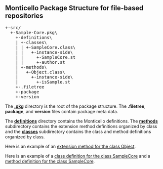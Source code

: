 ## Monticello Package Structure for file-based repositories

<pre>
+-src/
  +-Sample-Core.pkg\
    +-definitions\
    | +-classes\
    | | +-SampleCore.class\
    | |   +-instance-side\
    | |     +-SampleCore.st
    | |     +-author.st
    | +-methods\
    |   +-Object.class\
    |     +-instance-side\
    |       +-isSample.st
    +-.filetree
    +-package
    +-version
</pre>
  
The [**.pkg**][7] directory is the root of the package structure. The **.filetree**, **package**, and **version** files contain package meta data.

The [**definitions**][6] directory contains the Monticello definitions. The [**methods**][4] 
subdirectory contains the extension method definitions organized by class
and the [**classes**][3] subdirectory contains the class and method definitions organized by class.

Here is an example of an [extension method for the class Object][5].

Here is an example of a [class definition for the class SampleCore][1] and a [method
definition for the class SampleCore][2].

[1]: https://github.com/dalehenrich/sample/blob/master/src/Sample-Core.pkg/definitions/classes/SampleCore.class/instance-side/SampleCore.st
[2]: https://github.com/dalehenrich/sample/blob/master/src/Sample-Core.pkg/definitions/classes/SampleCore.class/instance-side/authorName.st
[3]: https://github.com/dalehenrich/sample/tree/master/src/Sample-Core.pkg/definitions/classes

[4]: https://github.com/dalehenrich/sample/tree/master/src/Sample-Core.pkg/definitions/methods
[5]: https://github.com/dalehenrich/sample/blob/master/src/Sample-Core.pkg/definitions/methods/Object.class/instance-side/isSample.st

[6]: https://github.com/dalehenrich/sample/tree/master/src/Sample-Core.pkg/defs

[7]: https://github.com/dalehenrich/sample/tree/master/src/Sample-Core.pkg
